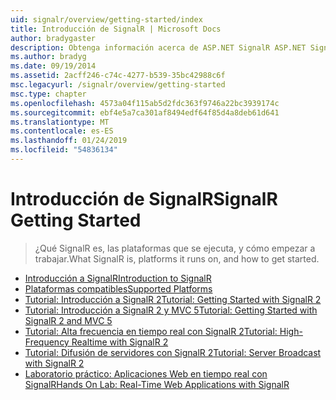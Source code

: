 ```yaml
---
uid: signalr/overview/getting-started/index
title: Introducción de SignalR | Microsoft Docs
author: bradygaster
description: Obtenga información acerca de ASP.NET SignalR ASP.NET SignalR es una nueva biblioteca para desarrolladores de ASP.NET que facilita la funcionalidad de desarrollo web en tiempo real. SignalR permite a bi...
ms.author: bradyg
ms.date: 09/19/2014
ms.assetid: 2acff246-c74c-4277-b539-35bc42988c6f
msc.legacyurl: /signalr/overview/getting-started
msc.type: chapter
ms.openlocfilehash: 4573a04f115ab5d2fdc363f9746a22bc3939174c
ms.sourcegitcommit: ebf4e5a7ca301af8494edf64f85d4a8deb61d641
ms.translationtype: MT
ms.contentlocale: es-ES
ms.lasthandoff: 01/24/2019
ms.locfileid: "54836134"
---
```

<a name="signalr-getting-started"></a><span data-ttu-id="2dc2e-104">Introducción de SignalR</span><span class="sxs-lookup"><span data-stu-id="2dc2e-104">SignalR Getting Started</span></span>
====================
> <span data-ttu-id="2dc2e-105">¿Qué SignalR es, las plataformas que se ejecuta, y cómo empezar a trabajar.</span><span class="sxs-lookup"><span data-stu-id="2dc2e-105">What SignalR is, platforms it runs on, and how to get started.</span></span>


- [<span data-ttu-id="2dc2e-106">Introducción a SignalR</span><span class="sxs-lookup"><span data-stu-id="2dc2e-106">Introduction to SignalR</span></span>](introduction-to-signalr.md)
- [<span data-ttu-id="2dc2e-107">Plataformas compatibles</span><span class="sxs-lookup"><span data-stu-id="2dc2e-107">Supported Platforms</span></span>](supported-platforms.md)
- [<span data-ttu-id="2dc2e-108">Tutorial: Introducción a SignalR 2</span><span class="sxs-lookup"><span data-stu-id="2dc2e-108">Tutorial: Getting Started with SignalR 2</span></span>](tutorial-getting-started-with-signalr.md)
- [<span data-ttu-id="2dc2e-109">Tutorial: Introducción a SignalR 2 y MVC 5</span><span class="sxs-lookup"><span data-stu-id="2dc2e-109">Tutorial: Getting Started with SignalR 2 and MVC 5</span></span>](tutorial-getting-started-with-signalr-and-mvc.md)
- [<span data-ttu-id="2dc2e-110">Tutorial: Alta frecuencia en tiempo real con SignalR 2</span><span class="sxs-lookup"><span data-stu-id="2dc2e-110">Tutorial: High-Frequency Realtime with SignalR 2</span></span>](tutorial-high-frequency-realtime-with-signalr.md)
- [<span data-ttu-id="2dc2e-111">Tutorial: Difusión de servidores con SignalR 2</span><span class="sxs-lookup"><span data-stu-id="2dc2e-111">Tutorial: Server Broadcast with SignalR 2</span></span>](tutorial-server-broadcast-with-signalr.md)
- [<span data-ttu-id="2dc2e-112">Laboratorio práctico: Aplicaciones Web en tiempo real con SignalR</span><span class="sxs-lookup"><span data-stu-id="2dc2e-112">Hands On Lab: Real-Time Web Applications with SignalR</span></span>](real-time-web-applications-with-signalr.md)
